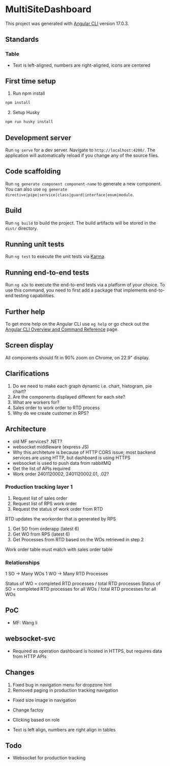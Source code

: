 # MultiSiteDashboard

This project was generated with [Angular CLI](https://github.com/angular/angular-cli) version 17.0.3.

## Standards

### Table

- Text is left-aligned, numbers are right-aligned, icons are centered

## First time setup

1. Run npm install

```sh
npm install
```

2. Setup Husky

```sh
npm run husky install
```

## Development server

Run `ng serve` for a dev server. Navigate to `http://localhost:4200/`. The application will automatically reload if you change any of the source files.

## Code scaffolding

Run `ng generate component component-name` to generate a new component. You can also use `ng generate directive|pipe|service|class|guard|interface|enum|module`.

## Build

Run `ng build` to build the project. The build artifacts will be stored in the `dist/` directory.

## Running unit tests

Run `ng test` to execute the unit tests via [Karma](https://karma-runner.github.io).

## Running end-to-end tests

Run `ng e2e` to execute the end-to-end tests via a platform of your choice. To use this command, you need to first add a package that implements end-to-end testing capabilities.

## Further help

To get more help on the Angular CLI use `ng help` or go check out the [Angular CLI Overview and Command Reference](https://angular.io/cli) page.

## Screen display

All components should fit in 90% zoom on Chrome, on 22.9" display.

## Clarifications

1. Do we need to make each graph dynamic i.e. chart, histogram, pie chart?
2. Are the components displayed different for each site?
3. What are workers for?
4. Sales order to work order to RTD process
5. Why do we create customer in RPS?

## Architecture

- old MF services? .NET?
- websocket middleware (express JS)
- Why this architeture is because of HTTP CORS issue; most backend services are using HTTP, but dashboard is using HTTPS
- websocket is used to push data from rabbitMQ
- Get the list of APIs required
- Work order 2401120002, 2401120002.01, .02?

### Production tracking layer 1

1. Request list of sales order
2. Request list of RPS work order
3. Request the status of work order from RTD

RTD updates the workorder that is generated by RPS

1. Get SO from orderapp (latest 6)
2. Get WO from RPS (latest 6)
3. Get Processes from RTD based on the WOs retrieved in step 2

Work order table must match with sales order table

### Relationships

1 SO -> Many WOs
1 WO -> Many RTD Processes

Status of WO = completed RTD processes / total RTD processes
Status of SO = completed RTD processes for all WOs / total RTD processes for all WOs

## PoC

- MF: Wang li

## websocket-svc

- Required as operation dashboard is hosted in HTTPS, but requires data from HTTP APIs

## Changes

1. Fixed bug in navigation menu for dropzone hint
2. Removed paging in production tracking navigation

- Fixed size image in navigation
- Change factoy
- Clicking based on role

- Text is left align, numbers are right align in tables

## Todo

- Websocket for production tracking
